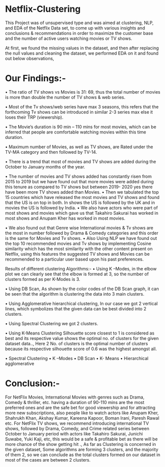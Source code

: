# Netflix-Clustering
This Project was of unsupervised type and was aimed at clustering, NLP, and EDA of the Netflix Data set, to come up with various insights and conclusions & recommendations in order to maximize the customer base and the number of active users watching movies or TV shows.

At first, we found the missing values in the dataset, and then after replacing the null values and cleaning the dataset, we performed EDA on it and found out below observations,

# Our Findings:-
• The ratio of TV shows vs Movies is 31: 69, thus the total number of movies is more than double the number of TV shows & web series.

• Most of the Tv shows/web series have max 3 seasons, this refers that the forthcoming Tv shows can be introduced in similar 2-3 series max else it loses their TRP (viewership).

• The Movie’s duration is 90 min – 110 mins for most movies, which can be inferred that people are comfortable watching movies within this time duration.

• Maximum number of Movies, as well as TV shows, are Rated under the TV-MA category and then followed by TV-14.

• There is a trend that most of movies and TV shows are added during the October to January months of the year.

• The number of movies and TV shows added has constantly risen from 2015 to 2019 but we have found out that more movies were added during this tenure as compared to TV shows but between 2019- 2020 yes there have been more TV shows added than Movies. • Then we tabulated the top 15 countries which have released the most movies and TV shows and found that the US is on top in both. In shows the US is followed by the UK and in movies the US is followed by India. • We also have actors who were part of most shows and movies which gave us that Takahiro Sakurai has worked in most shows and Anupam Kher has worked in most movies.

• We also found out that Genre wise International movies & Tv shows are the most in number followed by Drama & Comedy categories and this order is the same for Movies and Tv shows. • Also Using NLP we have found out the top 10 recommended movies and Tv shows by implementing Cosine similarity which has the most similarity with the other content present on Netflix, using this features the suggested TV shows and Movies can be recommended to a particular user based upon his past preferences.

Results of different clustering Algorithms:- • Using K –Modes, in the elbow plot we can clearly see that the elbow is formed at 3, so the number of clusters formed as per K-Modes is 3.

• Using DB Scan, As shown by the color codes of the DB Scan graph, it can be seen that the algorithm is clustering the data into 3 main clusters.

• Using Agglomerative hierarchical clustering, In our case we got 2 vertical lines, which symbolizes that the given data can be best divided into 2 clusters.

• Using Spectral Clustering we got 2 clusters.

• Using K-Means Clustering Silhouette score closest to 1 is considered as best and its respective value shows the optimal no. of clusters for the given dataset data.., Here 2 No. of clusters is the optimal number of clusters because its respective silhouette score of 0.6 was the highest amongst all.

• Spectral Clustering • K –Modes • DB Scan • K- Means • Hierarchical agglomerative

# Conclusion:-
For NetFlix Movies, International Movies with genres such as Drama, Comedy & thriller, etc. having a duration of 90-110 mins are the most preferred ones and are the safe bet for good viewership and for attracting more new subscriptions, also people like to watch actors like Anupam Kher, Shahrukh Khan, Akshay Kumar, Kareena Kapoor, Boman Irani, Paresh Rawal etc. For NetFlix TV shows, we recommend introducing international TV shows, followed by Drama, Comedy, and Crime related series between October to January period with actors like Takahiro Sakurai, Junichi Suwabe, Yuki Kaji, etc, this would be a safe & profitable bet as there will be more chance of the show getting hit ., As far as Clustering is concerned in the given dataset, Some algorithms are forming 3 clusters, and the majority of them 2, so we can conclude as the total clusters formed on our dataset in most of the cases are between 2 clusters.
